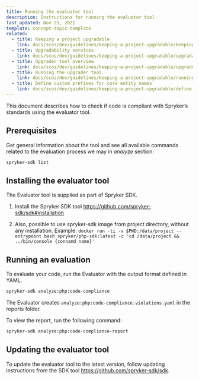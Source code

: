 ```yaml
---
title: Running the evaluator tool
description: Instructions for running the evaluator tool
last_updated: Nov 25, 2021
template: concept-topic-template
related:
  - title: Keeping a project upgradable
    link: docs/scos/dev/guidelines/keeping-a-project-upgradable/keeping-a-project-upgradable.html
  - title: Upgradability services
    link: docs/scos/dev/guidelines/keeping-a-project-upgradable/upgradability-services.html
  - title: Upgrader tool overview
    link: docs/scos/dev/guidelines/keeping-a-project-upgradable/upgrader-tool-overview.html
  - title: Running the upgrader tool
    link: docs/scos/dev/guidelines/keeping-a-project-upgradable/running-the-upgrader-tool.html
  - title: Define custom prefixes for core entity names
    link: docs/scos/dev/guidelines/keeping-a-project-upgradable/define-customs-prefixes-for-core-entity-names.html
---
```


This document describes how to check if code is compliant with Spryker’s standards using the evaluator tool.

## Prerequisites

Get general information about the tool and see all available commands related to the evaluation process we may in *analyze* section:

```bash
spryker-sdk list
```

## Installing the evaluator tool

The Evaluator tool is supplied as part of Spryker SDK.

1. Install the Spryker SDK tool https://github.com/spryker-sdk/sdk#installation

2. Also, possible to use spryker-sdk image from project directory, without any installation. Example: `docker run -ti -v $PWD:/data/project --entrypoint bash spryker/php-sdk:latest -c 'cd /data/project && ../bin/console {connamd name}'`

## Running an evaluation

To evaluate your code, run the Evaluator with the output format defined in YAML.

```bash
spryker-sdk analyze:php:code-compliance
```

The Evaluator creates `analyze:php:code-compliance.violations.yaml` in the reports folder.

To view the report, run the following command:

```bash
spryker-sdk analyze:php:code-compliance-report
```

## Updating the evaluator tool

To update the evaluator tool to the latest version, follow updating instructions from the SDK tool https://github.com/spryker-sdk/sdk.
